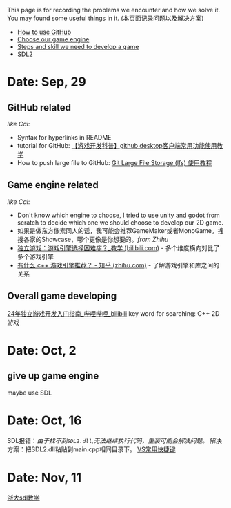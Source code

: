 This page is for recording the problems we encounter and how we solve it. You may found some useful things in it.
(本页面记录问题以及解决方案)

- [How to use GitHub ](#github-related)
- [Choose our game engine](#game-engine-related)
- [Steps and skill we need to develop a game](#overall-game-developing)
- [SDL2](SDL2.md)
# Date: Sep, 29
## GitHub related 
_like Cai_:
- Syntax for hyperlinks in README
- tutorial for GitHub: [【游戏开发科普】github desktop客户端常用功能使用教学](https://www.bilibili.com/video/BV1bK411V7iq/?vd_source=113cb04caaabeca910d6d5580d23d578)
- How to push large file to GitHub:  [Git Large File Storage (lfs) 使用教程](https://www.bilibili.com/video/BV1ht411T7vT/?vd_source=113cb04caaabeca910d6d5580d23d578)
## Game engine related 
_like Cai_:
- Don't know which engine to choose, I tried to use unity and godot from scratch to decide which one we should choose to develop our 2D game. 
- 如果是做东方像素同人的话，我可能会推荐GameMaker或者MonoGame。搜搜各家的Showcase，哪个更像是你想要的。_from Zhihu_
- [独立游戏：游戏引擎选择困难症？_教学 (bilibili.com)](https://www.bilibili.com/video/BV1sr4y1x7iu/?spm_id_from=333.788&vd_source=113cb04caaabeca910d6d5580d23d578) - 多个维度横向对比了多个游戏引擎
- [有什么 c++ 游戏引擎推荐？ - 知乎 (zhihu.com)](https://www.zhihu.com/question/582740704) - 了解游戏引擎和库之间的关系
## Overall game developing
[24年独立游戏开发入门指南_哔哩哔哩_bilibili](https://www.bilibili.com/video/BV1TZpvehE9S/?spm_id_from=333.1007.tianma.1-3-3.click&vd_source=113cb04caaabeca910d6d5580d23d578)
key word for searching: C++ 2D游戏

# Date: Oct, 2
## give up game engine 
maybe use SDL

# Date: Oct, 16
SDL报错：*由于找不到`SDL2.dll`,无法继续执行代码，重装可能会解决问题。*
解决方案：把SDL2.dll粘贴到main.cpp相同目录下。
[VS常用快捷键](https://zhuanlan.zhihu.com/p/260205834)

# Date: Nov, 11
[浙大sdl教学](http://www.cad.zju.edu.cn/home/xgliu/CT2016/sdlTutorBook.pdf)
